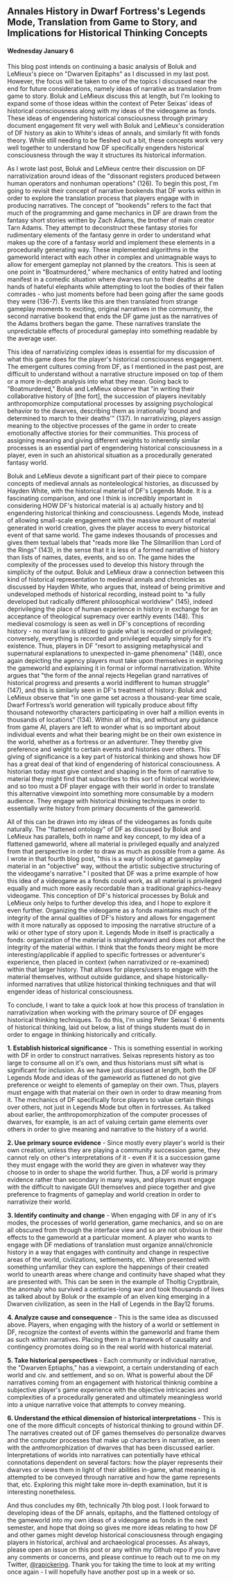 ## Annales History in Dwarf Fortress's Legends Mode, Translation from Game to Story, and Implications for Historical Thinking Concepts
#### Wednesday January 6

This blog post intends on continuing a basic analysis of Boluk and LeMieux's piece on "Dwarven Epitaphs" as I discussed in my last post. However, the focus will be taken to one of the topics I discussed near the end for future considerations, namely ideas of narrative as translation from game to story. Boluk and LeMieux discuss this at length, but I'm looking to expand some of those ideas within the context of Peter Seixas' ideas of historical consciousness along with my ideas of the videogame as fonds. These ideas of engendering historical consciousness through primary document engagement fit very well with Boluk and LeMieux's consideration of DF history as akin to White's ideas of annals, and similarly fit with fonds theory. While still needing to be fleshed out a bit, these concepts work very well together to understand how DF specifically engenders historical consciousness through the way it structures its historical information. 

As I wrote last post, Boluk and LeMieux centre their discussion on DF narrativization around ideas of the "dissonant registers produced between human operators and nonhuman operations" (126). To begin this post, I'm going to revisit their concept of narrative bookends that DF works within in order to explore the translation process that players engage with in producing narratives. The concept of "bookends" refers to the fact that much of the programming and game mechanics in DF are drawn from the fantasy short stories written by Zach Adams, the brother of main creator Tarn Adams. They attempt to deconstruct these fantasy stories for rudimentary elements of the fantasy genre in order to understand what makes up the core of a fantasy world and implement these elements in a procedurally generating way. These implemented algorithms in the gameworld interact with each other in complex and unimagnable ways to allow for emergent gameplay not planned by the creators. This is seen at one point in "Boatmurdered," where mechanics of entity hatred and looting manifest in a comedic situation where dwarves run to their deaths at the hands of hateful elephants while attempting to loot the bodies of their fallen comrades - who just moments before had been going after the same goods they were (136-7). Events like this are then translated from strange gameplay moments to exciting, original narratives in the community, the second narrative bookend that ends the DF game just as the narratives of the Adams brothers began the game. These narratives translate the unpredictable effects of procedural gameplay into something readable by the average user. 

This idea of narrativizing complex ideas is essential for my discussion of what this game does for the player's historical consciousness engagement. The emergent cultures coming from DF, as I mentioned in the past post, are difficult to understand without a narrative structure imposed on top of them or a more in-depth analysis into what they mean. Going back to "Boatmurdered," Boluk and LeMieux observe that "in writing their collaborative history of [the fort], the succession of players inevitably anthropomorphize computational processes by assigning psychological behavior to the dwarves, describing them as irrationally 'bound and determined to march to their deaths'" (137). In narrativizing, players assign meaning to the objective processes of the game in order to create emotionally affective stories for their communities. This process of assigning meaning and giving different weights to inherently similar processes is an essential part of engendering historical consciousness in a player, even in such an ahistorical situation as a procedurally generated fantasy world. 

Boluk and LeMieux devote a significant part of their piece to compare concepts of medieval annals as nonteleological histories, as discussed by Hayden White, with the historical material of DF's Legends Mode. It is a fascinating comparison, and one I think is incredibly important in considering HOW DF's historical material is a) actually history and b) engendering historical thinking and consciousness. Legends Mode, instead of allowing small-scale engagement with the massive amount of material generated in world creation, gives the player access to every historical event of that same world. The game indexes thousands of processes and gives them textual labels that "reads more like The Silmarillion than Lord of the Rings" (143), in the sense that it is less of a formed narrative of history than lists of names, dates, events, and so on. The game hides the complexity of the processes used to develop this history through the simplicity of the output. Boluk and LeMieux draw a connection between this kind of historical representation to medieval annals and chronicles as discussed by Hayden White, who argues that, instead of being primitive and undeveloped methods of historical recording, instead point to "a fully developed but radically different philosophical worldview" (145), indeed deprivileging the place of human experience in history in exchange for an acceptance of theological supremacy over earthly events (148). This medieval cosmology is seen as well in DF's conceptions of recording history - no moral law is utilized to guide what is recorded or privileged; conversely, everything is recorded and privileged equally simply for it's existence. Thus, players in DF "resort to assigning metaphysical and supernatural explanations to unexpected in-game phenomena" (148), once again depicting the agency players must take upon themselves in exploring the gameworld and explaining it in formal or informal narrativization. White argues that "the form of the annal rejects Hegelian grand narratives of historical progress and presents a world indifferent to human struggle" (147), and this is similarly seen in DF's treatment of history: Boluk and LeMieux observe that "in one game set across a thousand-year time scale, Dwarf Fortress’s world generation will typically produce about fifty thousand noteworthy characters participating in over half a million events in thousands of locations" (134). Within all of this, and without any guidance from game AI, players are left to wonder what is so important about individual events and what their bearing might be on their own existence in the world, whether as a fortress or an adventurer. They thereby give preference and weight to certain events and histories over others. This giving of significance is a key part of historical thinking and shows how DF has a great deal of that kind of engendering of historical consciousness. A historian today must give context and shaping in the form of narrative to material they might find that subscribes to this sort of historical worldview, and so too must a DF player engage with their world in order to translate this alternative viewpoint into something more consumable by a modern audience. They engage with historical thinking techniques in order to essentially write history from primary documents of the gameworld. 

All of this can be drawn into my ideas of the videogames as fonds quite naturally. The "flattened ontology" of DF as discussed by Boluk and LeMieux has parallels, both in name and key concept, to my idea of a flattened gameworld, where all material is privileged equally and analyzed from that perspective in order to draw as much as possible from a game. As I wrote in that fourth blog post, "this is a way of looking at gameplay material in an "objective" way, without the artistic subjective structuring of the videogame's narrative." I posited that DF was a prime example of how this idea of a videogame as a fonds could work, as all material is privileged equally and much more easily recordable than a traditional graphics-heavy videogame. This conception of DF's historical processes by Boluk and LeMieux only helps to further develop this idea, and I hope to explore it even further. Organizing the videogame as a fonds maintains much of the integrity of the annal qualities of DF's history and allows for engagement with it more naturally as opposed to imposing the narrative structure of a wiki or other type of story upon it. Legends Mode in itself is practically a fonds: organization of the material is straightforward and does not affect the integrity of the material within. I think that the fonds theory might be more interesting/applicable if applied to specific fortresses or adventurer's experience, then placed in context (when narrativized or re-examined) within that larger history. That allows for players/users to engage with the material themselves, without outside guidance, and shape historically-informed narratives that utilize historical thinking techniques and that will engender ideas of historical consciousness. 

To conclude, I want to take a quick look at how this process of translation in narrativization when working with the primary source of DF engages historical thinking techniques. To do this, I'm using Peter Seixas' 6 elements of historical thinking, laid out below, a list of things students must do in order to engage in thinking historically and critically. 

**1.	Establish historical significance** - This is something essential in working with DF in order to construct narratives. Seixas represents history as too large to consume all on it's own, and thus historians must sift what is significant for inclusion. As we have just discussed at length, both the DF Legends Mode and ideas of the gameworld as flattened do not give preference or weight to elements of gameplay on their own. Thus, players must engage with that material on their own in order to draw meaning from it. The mechanics of DF specifically force players to value certain things over others, not just in Legends Mode but often in fortresses. As talked about earlier, the anthropomorphization of the computer processes of dwarves, for example, is an act of valuing certain game elements over others in order to give meaning and narrative to the history of a world. 

**2.	Use primary source evidence** - Since mostly every player's world is their own creation, unless they are playing a community succession game, they cannot rely on other's interpretations of it - even if it is a succession game they must engage with the world they are given in whatever way they choose to in order to shape the world further. Thus, a DF world is primary evidence rather than secondary in many ways, and players must engage with the difficult to navigate GUI themselves and piece together and give preference to fragments of gameplay and world creation in order to narrativize their world.

**3.	Identify continuity and change** - When engaging with DF in any of it's modes, the processes of world generation, game mechanics, and so on are all obscured from through the interface view and so are not obvious in their effects to the gameworld at a particular moment. A player who wants to engage with DF mediations of translation must organize annal/chronicle history in a way that engages with continuity and change in respective areas of the world, civilizations, settlements, etc. When presented with something unfamiliar they can explore the happenings of their created world to unearth areas where change and continuity have shaped what they are presented with. This can be seen in the example of Tholtig Cryptbrain, the anomaly who survived a centuries-long war and took thousands of lives as talked about by Boluk or the example of an elven king emerging in a Dwarven civilization, as seen in the Hall of Legends in the Bay12 forums. 

**4.	Analyze cause and consequence** - This is the same idea as discussed above. Players, when engaging with the history of a world or settlement in DF, recognize the context of events within the gameworld and frame them as such within narratives. Placing them in a framework of causality and contingency promotes doing so in the real world with historical material. 

**5.	Take historical perspectives** - Each community or individual narrative, the "Dwarven Eptiaphs," has a viewpoint, a certain understanding of each world and civ. and settlement, and so on. What is powerful about the DF narratives coming from an engagement with historical thinknig combine a subjective player's game experience with the objective intricacies and complexities of a procedurally generated and ultimately meaningless world into a unique narrative voice that attempts to convey meaning. 

**6.	Understand the ethical dimension of historical interpretations** - This is one of the more difficult concepts of historical thinking to ground within DF. The narratives created out of DF games themselves do personalize dwarves and the computer processes that make up characters in narrative, as seen with the anthromorphization of dwarves that has been discussed earlier. Interpretations of worlds into narratives can potentially have ethical connotations dependent on several factors: how the player represents their dwarves or views them in light of their abilities in-game, what meaning is attempted to be conveyed through narrative and how the game represents that, etc. Exploring this might take more in-depth examination, but it is interesting nonetheless.

And thus concludes my 6th, technically 7th blog post. I look forward to developing ideas of the DF annals, epitaphs, and the flattened ontology of the gameworld into my own ideas of a videogame as fonds in the next semester, and hope that doing so gives me more ideas relating to how DF and other games might develop historical consciousness through engaging players in historical, archival and archaeological processes. As always, please open an issue on this post or any within my Github repo if you have any comments or concerns, and please continue to reach out to me on my Twitter, [@rapickering](https://www.twitter.com/rapickering). Thank you for taking the time to look at my writing once again - I will hopefully have another post up in a week or so. 
